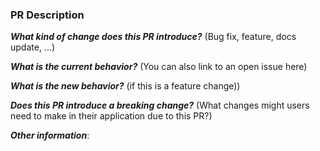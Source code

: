 ### PR Description

***What kind of change does this PR introduce?*** (Bug fix, feature, docs update, ...)



***What is the current behavior?*** (You can also link to an open issue here)



***What is the new behavior?*** (if this is a feature change))



***Does this PR introduce a breaking change?*** (What changes might users need to make in their application due to this PR?)



***Other information***:

